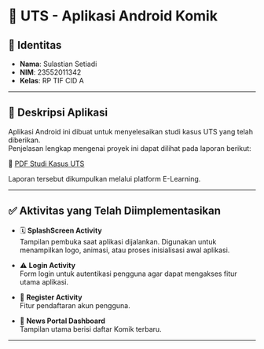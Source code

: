 # 📱 UTS - Aplikasi Android Komik

## 👤 Identitas 
- **Nama**: Sulastian Setiadi  
- **NIM**: 23552011342  
- **Kelas**: RP TIF CID A  

---

## 📌 Deskripsi Aplikasi

Aplikasi Android ini dibuat untuk menyelesaikan studi kasus UTS yang telah diberikan.  
Penjelasan lengkap mengenai proyek ini dapat dilihat pada laporan berikut:

📄 [ PDF Studi Kasus UTS](https://drive.google.com/file/d/1uD2P4OBRx3bc8xPmRF0DV-OzOhObkojA/view?usp=sharing)

Laporan tersebut dikumpulkan melalui platform E-Learning.

---
## ✅ Aktivitas yang Telah Diimplementasikan

- 🗓️ **SplashScreen Activity**  
   Tampilan pembuka saat aplikasi dijalankan. Digunakan untuk menampilkan logo, animasi, atau proses inisialisasi awal aplikasi.


- ⚠️ **Login Activity**  
  Form login untuk autentikasi pengguna agar dapat mengakses fitur utama aplikasi.

- 🔐 **Register Activity**  
  Fitur pendaftaran akun pengguna.

- 📰 **News Portal Dashboard**  
  Tampilan utama berisi daftar Komik terbaru.
---
